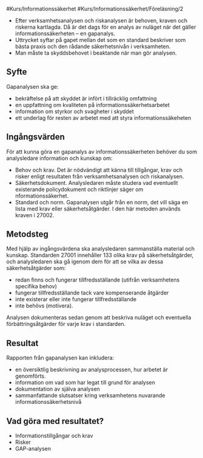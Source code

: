 #Kurs/Informationssäkerhet #Kurs/Informationssäkerhet/Föreläsning/2 

- Efter verksamhetsanalysen och riskanalysen är behoven, kraven och riskerna kartlagda. Då är det dags för en analys av nuläget när det gäller informationssäkerheten – en gapanalys.
- Uttrycket syftar på gapet mellan det som en standard beskriver som bästa praxis och den rådande säkerhetsnivån i verksamheten.
- Man måste ta skyddsbehovet i beaktande när man gör analysen.

## Syfte
Gapanalysen ska ge:
- bekräftelse på att skyddet är infört i tillräcklig omfattning
- en uppfattning om kvaliteten på informationssäkerhetsarbetet
- information om styrkor och svagheter i skyddet
- ett underlag för resten av arbetet med att styra informationssäkeheten

## Ingångsvärden
För att kunna göra en gapanalys av informationssäkerheten behöver du som analysledare information och kunskap om:
- Behov och krav. Det är nödvändigt att känna till tillgångar, krav och risker enligt resultaten från verksamhetsanalysen och riskanalysen.
- Säkerhetsdokument. Analysledaren måste studera vad eventuellt existerande policydokument och riktlinjer säger om nformationssäkerhet.
- Standard och norm. Gapanalysen utgår från en norm, det vill säga en lista med krav eller säkerhetsåtgärder. I den här metoden används kraven i 27002.

## Metodsteg
Med hjälp av ingångsvärdena ska analysledaren sammanställa material och
kunskap. Standarden 27001 innehåller 133 olika krav på säkerhetsåtgärder, och
analysledaren ska gå igenom dem för att se vilka av dessa säkerhetsåtgärder som:
- redan finns och fungerar tillfredsställande (utifrån verksamhetens specifika behov)
- fungerar tillfredsställande tack vare kompenserande åtgärder
- inte existerar eller inte fungerar tillfredsställande
- inte behövs (motivera).

Analysen dokumenteras sedan genom att beskriva nuläget och eventuella
förbättringsåtgärder för varje krav i standarden.

## Resultat
Rapporten från gapanalysen kan inkludera:
- en översiktlig beskrivning av analysprocessen, hur arbetet är genomförts.
- information om vad som har legat till grund för analysen
- dokumentation av själva analysen
- sammanfattande slutsatser kring verksamhetens nuvarande informationssäkerhetsnivå

## Vad göra med resultatet?
- Informationstillgångar och krav
- Risker
- GAP-analysen